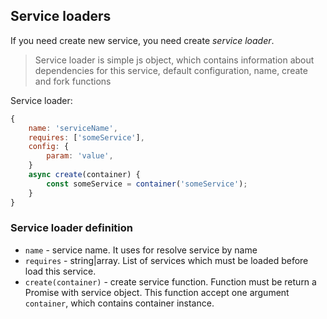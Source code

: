 ## Service loaders

If you need create new service, you need create _service loader_.

> Service loader is simple js object, which contains information
> about dependencies for this service, default configuration, name,
> create and fork functions

Service loader:

```js
{
    name: 'serviceName',
    requires: ['someService'],
    config: {
        param: 'value',
    }
    async create(container) {
        const someService = container('someService');
    }
}
```

### Service loader definition

- `name` - service name. It uses for resolve service by name
- `requires` - string|array. List of services which must be loaded before load this service.
- `create(container)` - create service function. Function must be return a Promise with service object. This function accept one argument `container`, which contains container instance.
